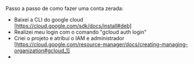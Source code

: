 Passo a passo de como fazer uma conta zerada:

- Baixei a CLI do google cloud [https://cloud.google.com/sdk/docs/install#deb]
- Realizei meu login com o comando "gcloud auth login"
- Criei o projeto e atribui o IAM e administrador [https://cloud.google.com/resource-manager/docs/creating-managing-organization#gcloud_1]
- 